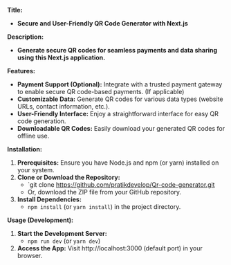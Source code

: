 
**Title:**

- **Secure and User-Friendly QR Code Generator with Next.js** 

**Description:**

- **Generate secure QR codes for seamless payments and data sharing using this Next.js application.**

**Features:**

- **Payment Support (Optional):** Integrate with a trusted payment gateway to enable secure QR code-based payments. (If applicable)
- **Customizable Data:** Generate QR codes for various data types (website URLs, contact information, etc.).
- **User-Friendly Interface:** Enjoy a straightforward interface for easy QR code generation.
- **Downloadable QR Codes:** Easily download your generated QR codes for offline use.

**Installation:**

1. **Prerequisites:** Ensure you have Node.js and npm (or yarn) installed on your system.
2. **Clone or Download the Repository:**
   - `git clone https://github.com/pratikdevelop/Qr-code-generator.git
   - Or, download the ZIP file from your GitHub repository.
3. **Install Dependencies:**
   - `npm install` (or `yarn install`) in the project directory.

**Usage (Development):**

1. **Start the Development Server:**
   - `npm run dev` (or `yarn dev`)
2. **Access the App:** Visit http://localhost:3000 (default port) in your browser.

